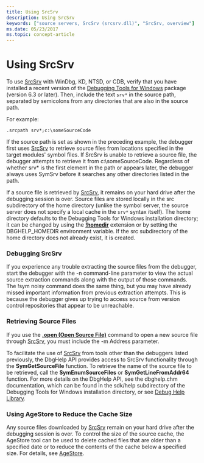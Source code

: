 ```yaml
---
title: Using SrcSrv
description: Using SrcSrv
keywords: ["source servers, SrcSrv (srcsrv.dll)", "SrcSrv, overview"]
ms.date: 05/23/2017
ms.topic: concept-article
---
```


# Using SrcSrv


To use [SrcSrv](srcsrv.md) with WinDbg, KD, NTSD, or CDB, verify that you have installed a recent version of the [Debugging Tools for Windows](./index.md) package (version 6.3 or later). Then, include the text `srv*` in the source path, separated by semicolons from any directories that are also in the source path.

For example:

```dbgcmd
.srcpath srv*;c:\someSourceCode
```

If the source path is set as shown in the preceding example, the debugger first uses [SrcSrv](srcsrv.md) to retrieve source files from locations specified in the target modules' symbol files. If SrcSrv is unable to retrieve a source file, the debugger attempts to retrieve it from c:\\someSourceCode. Regardless of whether srv\* is the first element in the path or appears later, the debugger always uses SymSrv before it searches any other directories listed in the path.

If a source file is retrieved by [SrcSrv](srcsrv.md), it remains on your hard drive after the debugging session is over. Source files are stored locally in the src subdirectory of the home directory (unlike the symbol server, the source server does not specify a local cache in the `srv*` syntax itself). The home directory defaults to the Debugging Tools for Windows installation directory; it can be changed by using the [**!homedir**](../debuggercmds/-homedir.md) extension or by setting the DBGHELP\_HOMEDIR environment variable. If the src subdirectory of the home directory does not already exist, it is created.

### <span id="debugging_srcsrv"></span><span id="DEBUGGING_SRCSRV"></span>Debugging SrcSrv

If you experience any trouble extracting the source files from the debugger, start the debugger with the -n command-line parameter to view the actual source extraction commands along with the output of those commands. The !sym noisy command does the same thing, but you may have already missed important information from previous extraction attempts. This is because the debugger gives up trying to access source from version control repositories that appear to be unreachable.

### <span id="retrieving_source_files"></span><span id="RETRIEVING_SOURCE_FILES"></span>Retrieving Source Files

If you use the [**.open (Open Source File)**](../debuggercmds/-open--open-source-file-.md) command to open a new source file through [SrcSrv](srcsrv.md), you must include the -m Address parameter.

To facilitate the use of [SrcSrv](srcsrv.md) from tools other than the debuggers listed previously, the DbgHelp API provides access to SrcSrv functionality through the **SymGetSourceFile** function. To retrieve the name of the source file to be retrieved, call the **SymEnumSourceFiles** or **SymGetLineFromAddr64** function. For more details on the DbgHelp API, see the dbghelp.chm documentation, which can be found in the sdk/help subdirectory of the Debugging Tools for Windows installation directory, or see [Debug Help Library](/windows/win32/debug/debug-help-library).

### <span id="using_agestore_to_reduce_the_cache_size"></span><span id="USING_AGESTORE_TO_REDUCE_THE_CACHE_SIZE"></span>Using AgeStore to Reduce the Cache Size

Any source files downloaded by [SrcSrv](srcsrv.md) remain on your hard drive after the debugging session is over. To control the size of the source cache, the AgeStore tool can be used to delete cached files that are older than a specified date or to reduce the contents of the cache below a specified size. For details, see [AgeStore](agestore.md).

 

